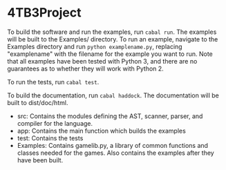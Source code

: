 # 4TB3Project

To build the software and run the examples, run `cabal run`. The examples will be built to the Examples/ directory. To run an example, navigate to the Examples directory and run `python examplename.py`, replacing "examplename" with the filename for the example you want to run. Note that all examples have been tested with Python 3, and there are no guarantees as to whether they will work with Python 2.

To run the tests, run `cabal test`.

To build the documentation, run `cabal haddock`. The documentation will be built to dist/doc/html.

- src: Contains the modules defining the AST, scanner, parser, and compiler for the language.
- app: Contains the main function which builds the examples
- test: Contains the tests
- Examples: Contains gamelib.py, a library of common functions and classes needed for the games. Also contains the examples after they have been built.